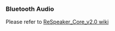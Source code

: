 ### Bluetooth Audio

Please refer to [ReSpeaker_Core_v2.0 wiki](http://wiki.seeedstudio.com/ReSpeaker_Core_v2.0/)
